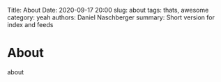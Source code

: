 Title: About
Date: 2020-09-17 20:00
slug: about
tags: thats, awesome
category: yeah
authors: Daniel Naschberger
summary: Short version for index and feeds


# About
about